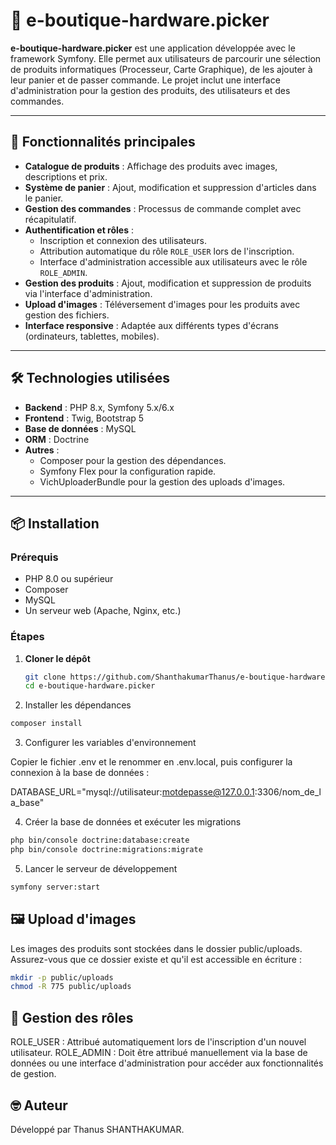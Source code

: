 # 🛒 e-boutique-hardware.picker

**e-boutique-hardware.picker** est une application développée avec le framework Symfony. Elle permet aux utilisateurs de parcourir une sélection de produits informatiques (Processeur, Carte Graphique), de les ajouter à leur panier et de passer commande. Le projet inclut une interface d'administration pour la gestion des produits, des utilisateurs et des commandes.

---

## 🚀 Fonctionnalités principales

- **Catalogue de produits** : Affichage des produits avec images, descriptions et prix.
- **Système de panier** : Ajout, modification et suppression d'articles dans le panier.
- **Gestion des commandes** : Processus de commande complet avec récapitulatif.
- **Authentification et rôles** :
  - Inscription et connexion des utilisateurs.
  - Attribution automatique du rôle `ROLE_USER` lors de l'inscription.
  - Interface d'administration accessible aux utilisateurs avec le rôle `ROLE_ADMIN`.
- **Gestion des produits** : Ajout, modification et suppression de produits via l'interface d'administration.
- **Upload d'images** : Téléversement d'images pour les produits avec gestion des fichiers.
- **Interface responsive** : Adaptée aux différents types d'écrans (ordinateurs, tablettes, mobiles).

---

## 🛠️ Technologies utilisées

- **Backend** : PHP 8.x, Symfony 5.x/6.x
- **Frontend** : Twig, Bootstrap 5
- **Base de données** : MySQL
- **ORM** : Doctrine
- **Autres** :
  - Composer pour la gestion des dépendances.
  - Symfony Flex pour la configuration rapide.
  - VichUploaderBundle pour la gestion des uploads d'images.

---

## 📦 Installation

### Prérequis

- PHP 8.0 ou supérieur
- Composer
- MySQL
- Un serveur web (Apache, Nginx, etc.)

### Étapes

1. **Cloner le dépôt**

   ```bash
   git clone https://github.com/ShanthakumarThanus/e-boutique-hardware.picker.git
   cd e-boutique-hardware.picker

2. Installer les dépendances

```bash
composer install
```

3. Configurer les variables d'environnement

Copier le fichier .env et le renommer en .env.local, puis configurer la connexion à la base de données :

DATABASE_URL="mysql://utilisateur:motdepasse@127.0.0.1:3306/nom_de_la_base"

4. Créer la base de données et exécuter les migrations

```bash
php bin/console doctrine:database:create
php bin/console doctrine:migrations:migrate
```

5. Lancer le serveur de développement

```bash
symfony server:start
```

## 🖼️ Upload d'images

Les images des produits sont stockées dans le dossier public/uploads. Assurez-vous que ce dossier existe et qu'il est accessible en écriture :

```bash
mkdir -p public/uploads
chmod -R 775 public/uploads
```

## 🔐 Gestion des rôles

ROLE_USER : Attribué automatiquement lors de l'inscription d'un nouvel utilisateur.
ROLE_ADMIN : Doit être attribué manuellement via la base de données ou une interface d'administration pour accéder aux fonctionnalités de gestion.

## 🤓 Auteur

Développé par Thanus SHANTHAKUMAR.
